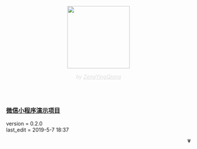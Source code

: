 <center><img width = '170' height ='170' src ="https://timgsa.baidu.com/timg?image&quality=80&size=b9999_10000&sec=1556622476987&di=e6830b08bd15a558b66bc7663727320a&imgtype=0&src=http%3A%2F%2Fhbimg.b0.upaiyun.com%2F701c1c85751c6cf39cc2e6fdaa4b1f5b6763f9504a7df-QHJpd1_fw658"/></center>

<center><p style='color: #ddd; font-size: 14px;'><i>by <span style='text-decoration:underline'>ZengYingQiong</span></i></p></center>
<br/>
<br/>

### [微信小程序演示项目](http://nodejs.up5d.com/)

version = 0.2.0
<br/>
last_edit = 2019-5-7 18:37
<p align='right'>💗</p>